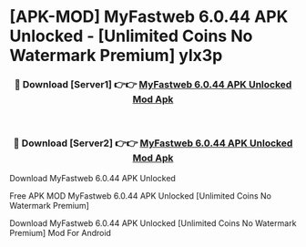 # [APK-MOD] MyFastweb 6.0.44 APK Unlocked - [Unlimited Coins No Watermark Premium] ylx3p



<div align="center">
<h3>🔴 Download [Server1] 👉👉 <a href="https://momento.my/?title=MyFastweb_6.0.44_APK_Unlocked">MyFastweb 6.0.44 APK Unlocked Mod Apk</a></h3><br>

<h3>🔴 Download [Server2] 👉👉 <a href="https://momento.my/?title=MyFastweb_6.0.44_APK_Unlocked">MyFastweb 6.0.44 APK Unlocked Mod Apk</a></h3>
</div>



Download MyFastweb 6.0.44 APK Unlocked 

Free APK MOD MyFastweb 6.0.44 APK Unlocked [Unlimited Coins No Watermark Premium]

Download MyFastweb 6.0.44 APK Unlocked [Unlimited Coins No Watermark Premium] Mod For Android
